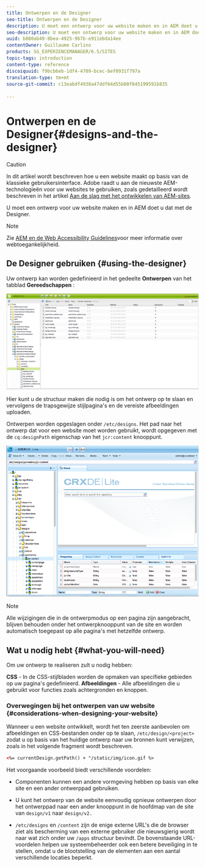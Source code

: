 ```yaml
---
title: Ontwerpen en de Designer
seo-title: Ontwerpen en de Designer
description: U moet een ontwerp voor uw website maken en in AEM doet u dat met de Designer
seo-description: U moet een ontwerp voor uw website maken en in AEM doet u dat met de Designer
uuid: b880ab49-8bea-4925-9b7b-e911ebda14ee
contentOwner: Guillaume Carlino
products: SG_EXPERIENCEMANAGER/6.5/SITES
topic-tags: introduction
content-type: reference
discoiquuid: f9bcb6eb-1df4-4709-bcec-bef0931f797a
translation-type: tm+mt
source-git-commit: c13eabdf4938a47ddf64d55b00f845199591b835

---
```



# Ontwerpen en de Designer{#designs-and-the-designer}

>[!CAUTION]
>
>In dit artikel wordt beschreven hoe u een website maakt op basis van de klassieke gebruikersinterface. Adobe raadt u aan de nieuwste AEM-technologieën voor uw websites te gebruiken, zoals gedetailleerd wordt beschreven in het artikel [Aan de slag met het ontwikkelen van AEM-sites](/help/sites-developing/getting-started.md).

U moet een ontwerp voor uw website maken en in AEM doet u dat met de Designer.

>[!NOTE]
>
>Zie [AEM en de Web Accessibility Guidelines](/help/managing/web-accessibility.md)voor meer informatie over webtoegankelijkheid.

## De Designer gebruiken {#using-the-designer}

Uw ontwerp kan worden gedefinieerd in het gedeelte **Ontwerpen** van het tabblad **Gereedschappen** :

![screen_shot_2012-02-01at30237pm](assets/screen_shot_2012-02-01at30237pm.png)

Hier kunt u de structuur maken die nodig is om het ontwerp op te slaan en vervolgens de trapsgewijze stijlpagina&#39;s en de vereiste afbeeldingen uploaden.

Ontwerpen worden opgeslagen onder `/etc/designs`. Het pad naar het ontwerp dat voor een website moet worden gebruikt, wordt opgegeven met de `cq:designPath` eigenschap van het `jcr:content` knooppunt.

![chlimage_1-74](assets/chlimage_1-74a.png)

>[!NOTE]
>
>Alle wijzigingen die in de ontwerpmodus op een pagina zijn aangebracht, blijven behouden onder het ontwerpknooppunt van de site en worden automatisch toegepast op alle pagina&#39;s met hetzelfde ontwerp.

## Wat u nodig hebt {#what-you-will-need}

Om uw ontwerp te realiseren zult u nodig hebben:

**CSS** - In de CSS-stijlbladen worden de opmaken van specifieke gebieden op uw pagina&#39;s gedefinieerd.
**Afbeeldingen** - Alle afbeeldingen die u gebruikt voor functies zoals achtergronden en knoppen.

### Overwegingen bij het ontwerpen van uw website {#considerations-when-designing-your-website}

Wanneer u een website ontwikkelt, wordt het ten zeerste aanbevolen om afbeeldingen en CSS-bestanden onder op te slaan, `/etc/design/<project>` zodat u op basis van het huidige ontwerp naar uw bronnen kunt verwijzen, zoals in het volgende fragment wordt beschreven.

```xml
<%= currentDesign.getPath() + "/static/img/icon.gif %>
```

Het voorgaande voorbeeld biedt verschillende voordelen:

* Componenten kunnen een andere vormgeving hebben op basis van elke site en een ander ontwerppad gebruiken.
* U kunt het ontwerp van de website eenvoudig opnieuw ontwerpen door het ontwerppad naar een ander knooppunt in de hoofdmap van de site van `design/v1` naar `design/v2.`

* `/etc/designs` en `/content` zijn de enige externe URL&#39;s die de browser ziet als bescherming van een externe gebruiker die nieuwsgierig wordt naar wat zich onder uw `/apps` structuur bevindt. De bovenstaande URL-voordelen helpen uw systeembeheerder ook een betere beveiliging in te stellen, omdat u de blootstelling van de elementen aan een aantal verschillende locaties beperkt.

